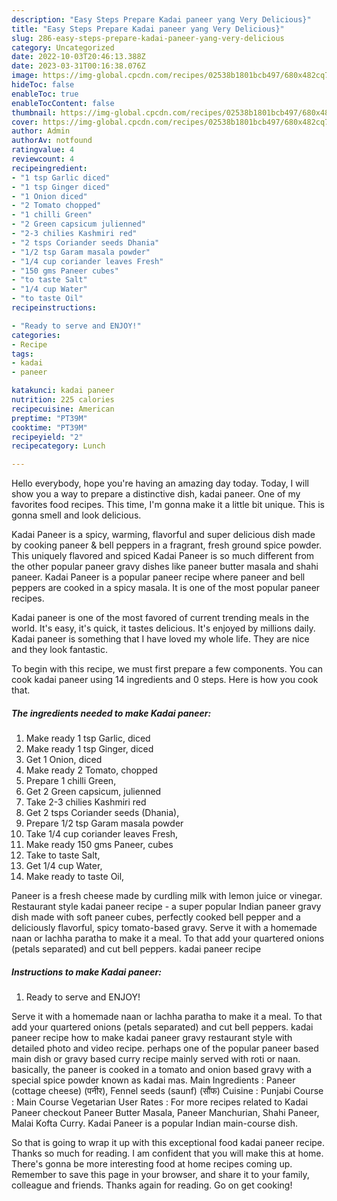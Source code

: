 ```yaml
---
description: "Easy Steps Prepare Kadai paneer yang Very Delicious}"
title: "Easy Steps Prepare Kadai paneer yang Very Delicious}"
slug: 286-easy-steps-prepare-kadai-paneer-yang-very-delicious
category: Uncategorized
date: 2022-10-03T20:46:13.388Z
date: 2023-03-31T00:16:38.076Z
image: https://img-global.cpcdn.com/recipes/02538b1801bcb497/680x482cq70/kadai-paneer-recipe-main-photo.jpg
hideToc: false
enableToc: true
enableTocContent: false
thumbnail: https://img-global.cpcdn.com/recipes/02538b1801bcb497/680x482cq70/kadai-paneer-recipe-main-photo.jpg
cover: https://img-global.cpcdn.com/recipes/02538b1801bcb497/680x482cq70/kadai-paneer-recipe-main-photo.jpg
author: Admin
authorAv: notfound
ratingvalue: 4
reviewcount: 4
recipeingredient:
- "1 tsp Garlic diced"
- "1 tsp Ginger diced"
- "1 Onion diced"
- "2 Tomato chopped"
- "1 chilli Green"
- "2 Green capsicum julienned"
- "2-3 chilies Kashmiri red"
- "2 tsps Coriander seeds Dhania"
- "1/2 tsp Garam masala powder"
- "1/4 cup coriander leaves Fresh"
- "150 gms Paneer cubes"
- "to taste Salt"
- "1/4 cup Water"
- "to taste Oil"
recipeinstructions:

- "Ready to serve and ENJOY!"
categories:
- Recipe
tags:
- kadai
- paneer

katakunci: kadai paneer 
nutrition: 225 calories
recipecuisine: American
preptime: "PT39M"
cooktime: "PT39M"
recipeyield: "2"
recipecategory: Lunch

---
```



Hello everybody, hope you're having an amazing day today. Today, I will show you a way to prepare a distinctive dish, kadai paneer. One of my favorites food recipes. This time, I'm gonna make it a little bit unique. This is gonna smell and look delicious.

Kadai Paneer is a spicy, warming, flavorful and super delicious dish made by cooking paneer &amp; bell peppers in a fragrant, fresh ground spice powder. This uniquely flavored and spiced Kadai Paneer is so much different from the other popular paneer gravy dishes like paneer butter masala and shahi paneer. Kadai Paneer is a popular paneer recipe where paneer and bell peppers are cooked in a spicy masala. It is one of the most popular paneer recipes.

Kadai paneer is one of the most favored of current trending meals in the world. It's easy, it's quick, it tastes delicious. It's enjoyed by millions daily. Kadai paneer is something that I have loved my whole life. They are nice and they look fantastic.


To begin with this recipe, we must first prepare a few components. You can cook kadai paneer using 14 ingredients and 0 steps. Here is how you cook that.

<!--inarticleads1-->

##### The ingredients needed to make Kadai paneer:

1. Make ready 1 tsp Garlic, diced
1. Make ready 1 tsp Ginger, diced
1. Get 1 Onion, diced
1. Make ready 2 Tomato, chopped
1. Prepare 1 chilli Green,
1. Get 2 Green capsicum, julienned
1. Take 2-3 chilies Kashmiri red
1. Get 2 tsps Coriander seeds (Dhania),
1. Prepare 1/2 tsp Garam masala powder
1. Take 1/4 cup coriander leaves Fresh,
1. Make ready 150 gms Paneer, cubes
1. Take to taste Salt,
1. Get 1/4 cup Water,
1. Make ready to taste Oil,


Paneer is a fresh cheese made by curdling milk with lemon juice or vinegar. Restaurant style kadai paneer recipe - a super popular Indian paneer gravy dish made with soft paneer cubes, perfectly cooked bell pepper and a deliciously flavorful, spicy tomato-based gravy. Serve it with a homemade naan or lachha paratha to make it a meal. To that add your quartered onions (petals separated) and cut bell peppers. kadai paneer recipe 

<!--inarticleads2-->

##### Instructions to make Kadai paneer:


1. Ready to serve and ENJOY!

Serve it with a homemade naan or lachha paratha to make it a meal. To that add your quartered onions (petals separated) and cut bell peppers. kadai paneer recipe how to make kadai paneer gravy restaurant style with detailed photo and video recipe. perhaps one of the popular paneer based main dish or gravy based curry recipe mainly served with roti or naan. basically, the paneer is cooked in a tomato and onion based gravy with a special spice powder known as kadai mas. Main Ingredients : Paneer (cottage cheese) (पनीर), Fennel seeds (saunf) (सौंफ) Cuisine : Punjabi Course : Main Course Vegetarian User Rates : For more recipes related to Kadai Paneer checkout Paneer Butter Masala, Paneer Manchurian, Shahi Paneer, Malai Kofta Curry. Kadai Paneer is a popular Indian main-course dish. 

So that is going to wrap it up with this exceptional food kadai paneer recipe. Thanks so much for reading. I am confident that you will make this at home. There's gonna be more interesting food at home recipes coming up. Remember to save this page in your browser, and share it to your family, colleague and friends. Thanks again for reading. Go on get cooking!
